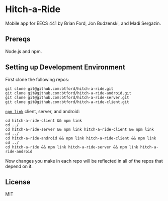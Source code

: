 # Hitch-a-Ride
Mobile app for EECS 441 by Brian Ford, Jon Budzenski, and Madi Sergazin.

## Prereqs
Node.js and npm.

## Setting up Development Environment

First clone the following repos:
```
git clone git@github.com:btford/hitch-a-ride.git
git clone git@github.com:btford/hitch-a-ride-android.git
git clone git@github.com:btford/hitch-a-ride-server.git
git clone git@github.com:btford/hitch-a-ride-client.git
```

[`npm link`](https://npmjs.org/doc/link.html) client, server, and android:
```
cd hitch-a-ride-client && npm link
cd ../
cd hitch-a-ride-server && npm link hitch-a-ride-client && npm link
cd ../
cd hitch-a-ride-android && npm link hitch-a-ride-client && npm link
cd ../
cd hitch-a-ride && npm link hitch-a-ride-server && npm link hitch-a-ride-android
```

Now changes you make in each repo will be reflected in all of the repos that depend on it.


## License
MIT
